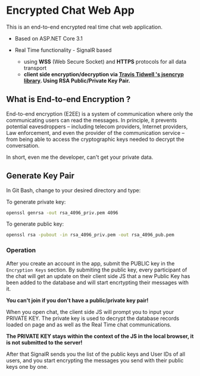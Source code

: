 ﻿# Encrypted Chat Web App 

This is an end-to-end encrypted real time chat web application.
* Based on ASP.NET Core 3.1
* Real Time functionality - SignalR based 
 
   * using **WSS** (Web Secure Socket) and **HTTPS** protocols for all data transport
   * **client side encryption/decryption via [Travis Tidwell
's jsencryp library](https://github.com/travist/jsencrypt). Using RSA Public/Private Key Pair.**

## What is End-to-end Encryption ?
End-to-end encryption (E2EE) is a system of communication where only the communicating users can read the messages. In principle, it prevents potential eavesdroppers – including telecom providers, Internet providers, Law enforcement, and even the provider of the communication service – from being able to access the cryptographic keys needed to decrypt the conversation.

In short, even me the developer, can't get your private data.

## Generate Key Pair

In Git Bash, change to your desired directory and type:

To generate private key:
```bash
openssl genrsa -out rsa_4096_priv.pem 4096
```

To generate public key:
```bash
openssl rsa -pubout -in rsa_4096_priv.pem -out rsa_4096_pub.pem
```

### Operation
After you create an account in the app, submit the PUBLIC key in the `Encryption Keys` section.
By submiting the public key, every participant of the chat will get an update on their client side JS that a new Public Key has been added to the database and will start encrtypting their messages with it.

**You can't join if you don't have a public/private key pair!**

When you open chat, the client side JS will prompt you to input your PRIVATE KEY. The private key is used to decrypt the database records loaded on page and as well as the Real Time chat communications. 

**The PRIVATE KEY stays within the context of the JS in the local browser, it is not submitted to the server!**

 After that SignalR sends you the list of the public keys and User IDs of all users, and you start encrypting the messages you send with their public keys one by one.
